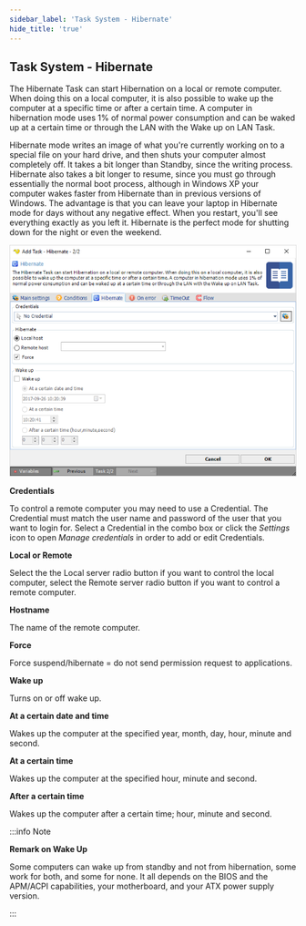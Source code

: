 ```yaml
---
sidebar_label: 'Task System - Hibernate'
hide_title: 'true'
---
```


## Task System - Hibernate

The Hibernate Task can start Hibernation on a local or remote computer. When doing this on a local computer, it is also possible to wake up the computer at a specific time or after a certain time. A computer in hibernation mode uses 1% of normal power consumption and can be waked up at a certain time or through the LAN with the Wake up on LAN Task.
 
Hibernate mode writes an image of what you're currently working on to a special file on your hard drive, and then shuts your computer almost completely off. It takes a bit longer than Standby, since the writing process. Hibernate also takes a bit longer to resume, since you must go through essentially the normal boot process, although in Windows XP your computer wakes faster from Hibernate than in previous versions of Windows. The advantage is that you can leave your laptop in Hibernate mode for days without any negative effect. When you restart, you'll see everything exactly as you left it. Hibernate is the perfect mode for shutting down for the night or even the weekend.

![](../../../static/img/tasksystemhibernate.png)

**Credentials**

To control a remote computer you may need to use a Credential. The Credential must match the user name and password of the user that you want to login for. Select a Credential in the combo box or click the *Settings* icon to open *Manage credentials* in order to add or edit Credentials.
 
**Local or Remote**

Select the the Local server radio button if you want to control the local computer, select the Remote server radio button if you want to control a remote computer.
 
**Hostname**

The name of the remote computer.
 
**Force**

Force suspend/hibernate = do not send permission request to applications.
 
**Wake up**

Turns on or off wake up.
 
**At a certain date and time**

Wakes up the computer at the specified year, month, day, hour, minute and second.
 
**At a certain time**

Wakes up the computer at the specified hour, minute and second.
 
**After a certain time**

Wakes up the computer after a certain time; hour, minute and second.
 

:::info Note

**Remark on Wake Up** 

Some computers can wake up from standby and not from hibernation, some work for both, and some for none. It all depends on the BIOS and the APM/ACPI capabilities, your motherboard, and your ATX power supply version.

:::